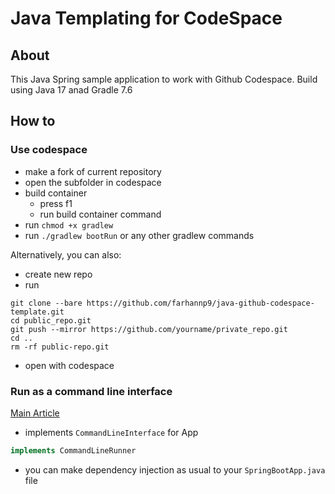 # Java Templating for CodeSpace

## About
This Java Spring sample application to work with Github Codespace. Build using Java 17 anad Gradle 7.6

## How to
### Use codespace
- make a fork of current repository
- open the subfolder in codespace
- build container
	- press f1
	- run build container command
- run `chmod +x gradlew`
- run `./gradlew bootRun` or any other gradlew commands

Alternatively, you can also:
- create new repo
- run
```
git clone --bare https://github.com/farhannp9/java-github-codespace-template.git
cd public_repo.git
git push --mirror https://github.com/yourname/private_repo.git
cd ..
rm -rf public-repo.git
```
- open with codespace

### Run as a command line interface
<a href="https://www.baeldung.com/spring-boot-console-app">Main Article</a>
- implements `CommandLineInterface` for App
```java
implements CommandLineRunner 
```
- you can make dependency injection as  usual to your `SpringBootApp.java` file
